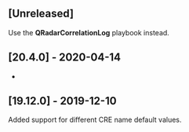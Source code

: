## [Unreleased]
Use the **QRadarCorrelationLog** playbook instead.


## [20.4.0] - 2020-04-14
-


## [19.12.0] - 2019-12-10
Added support for different CRE name default values.
